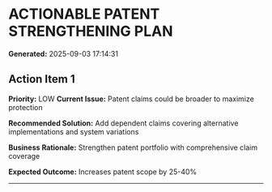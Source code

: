 # ACTIONABLE PATENT STRENGTHENING PLAN

**Generated:** 2025-09-03 17:14:31

## Action Item 1
**Priority:** LOW
**Current Issue:** Patent claims could be broader to maximize protection

**Recommended Solution:**
Add dependent claims covering alternative implementations and system variations

**Business Rationale:**
Strengthen patent portfolio with comprehensive claim coverage

**Expected Outcome:**
Increases patent scope by 25-40%

---

